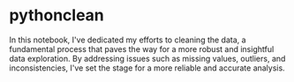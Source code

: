 # pythonclean

In this notebook, I've dedicated my efforts to cleaning the data, a fundamental process that paves the way for a more robust and insightful data exploration. By addressing issues such as missing values, outliers, and inconsistencies, I've set the stage for a more reliable and accurate analysis.

